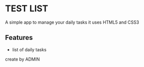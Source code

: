 # TEST LIST
A simple app to manage your daily tasks
it uses HTML5 and CSS3

## Features
* list of daily tasks 

create by ADMIN
